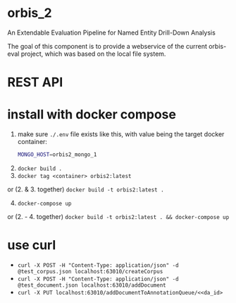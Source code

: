 # orbis_2
An Extendable Evaluation Pipeline for Named Entity Drill-Down Analysis

The goal of this component is to provide a webservice of the current orbis-eval project, which was based on the local file system.

# REST API
 
# install with docker compose


1. make sure `./.env` file exists like this, with value being the target docker container:
    ```sh
   MONGO_HOST=orbis2_mongo_1
   ```
2. `docker build .`
3. `docker tag <container> orbis2:latest`

or (2. & 3. together) `docker build -t orbis2:latest .`

4. `docker-compose up`

or (2. - 4. together) `docker build -t orbis2:latest . && docker-compose up` 

# use curl

- `curl -X POST -H "Content-Type: application/json" -d @test_corpus.json localhost:63010/createCorpus`
- `curl -X POST -H "Content-Type: application/json" -d @test_document.json localhost:63010/addDocument`
- `curl -X PUT localhost:63010/addDocumentToAnnotationQueue/<<da_id>`
